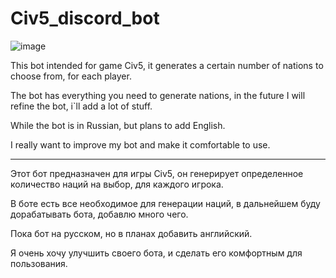 # Civ5_discord_bot
![image](https://user-images.githubusercontent.com/103960064/203495543-254e034d-631b-43d1-ac15-bb516f9da73e.png)


This bot intended for game Civ5, it generates a certain number of nations to choose from, for each player.

The bot has everything you need to generate nations, in the future I will refine the bot, i`ll add a lot of stuff.

While the bot is in Russian, but plans to add English.

I really want to improve my bot and make it comfortable to use.


---

Этот бот предназначен для игры Civ5, он генерирует определенное количество наций на выбор, для каждого игрока.

В боте есть все необходимое для генерации наций, в дальнейшем буду дорабатывать бота, добавлю много чего.

Пока бот на русском, но в планах добавить английский.

Я очень хочу улучшить своего бота, и сделать его комфортным для пользования.
